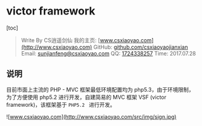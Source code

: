 # victor framework
[toc]
> Write By CS逍遥剑仙
> 我的主页: [www.csxiaoyao.com](http://www.csxiaoyao.com)
> GitHub: [github.com/csxiaoyaojianxian](https://github.com/csxiaoyaojianxian)
> Email: sunjianfeng@csxiaoyao.com
> QQ: [1724338257](wpa.qq.com/msgrd?uin=1724338257&site=qq&menu=yes)
> Time: 2017.07.28

## 说明
目前市面上主流的 PHP - MVC 框架最低环境配置均为 php5.3，由于环境限制，为了方便使用 php5.2 进行开发，自建简易的 MVC 框架 VSF (victor framework)，该框架基于 `PHP5.2 ` 进行开发。

![www.csxiaoyao.com](http://www.csxiaoyao.com/src/img/sign.jpg)
